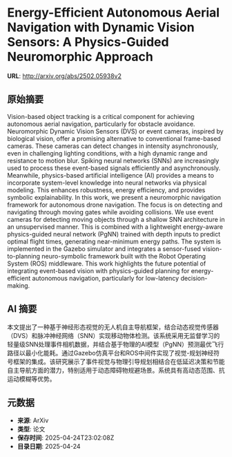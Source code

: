 # Energy-Efficient Autonomous Aerial Navigation with Dynamic Vision Sensors: A Physics-Guided Neuromorphic Approach

**URL**: http://arxiv.org/abs/2502.05938v2

## 原始摘要

Vision-based object tracking is a critical component for achieving autonomous
aerial navigation, particularly for obstacle avoidance. Neuromorphic Dynamic
Vision Sensors (DVS) or event cameras, inspired by biological vision, offer a
promising alternative to conventional frame-based cameras. These cameras can
detect changes in intensity asynchronously, even in challenging lighting
conditions, with a high dynamic range and resistance to motion blur. Spiking
neural networks (SNNs) are increasingly used to process these event-based
signals efficiently and asynchronously. Meanwhile, physics-based artificial
intelligence (AI) provides a means to incorporate system-level knowledge into
neural networks via physical modeling. This enhances robustness, energy
efficiency, and provides symbolic explainability. In this work, we present a
neuromorphic navigation framework for autonomous drone navigation. The focus is
on detecting and navigating through moving gates while avoiding collisions. We
use event cameras for detecting moving objects through a shallow SNN
architecture in an unsupervised manner. This is combined with a lightweight
energy-aware physics-guided neural network (PgNN) trained with depth inputs to
predict optimal flight times, generating near-minimum energy paths. The system
is implemented in the Gazebo simulator and integrates a sensor-fused
vision-to-planning neuro-symbolic framework built with the Robot Operating
System (ROS) middleware. This work highlights the future potential of
integrating event-based vision with physics-guided planning for
energy-efficient autonomous navigation, particularly for low-latency
decision-making.


## AI 摘要

本文提出了一种基于神经形态视觉的无人机自主导航框架，结合动态视觉传感器（DVS）和脉冲神经网络（SNN）实现移动物体检测。该系统采用无监督学习的轻量级SNN处理事件相机数据，并结合基于物理的AI模型（PgNN）预测最优飞行路径以最小化能耗。通过Gazebo仿真平台和ROS中间件实现了视觉-规划神经符号框架的集成。该研究展示了事件视觉与物理引导规划相结合在低延迟决策和节能自主导航方面的潜力，特别适用于动态障碍物规避场景。系统具有高动态范围、抗运动模糊等优势。

## 元数据

- **来源**: ArXiv
- **类型**: 论文
- **保存时间**: 2025-04-24T23:02:08Z
- **目录日期**: 2025-04-24
